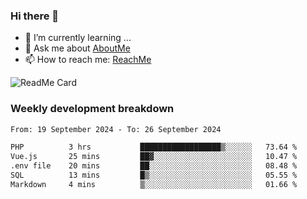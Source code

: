 ### Hi there 👋

- 🌱 I’m currently learning ...
- 💬 Ask me about [AboutMe](https://www.itzcy.com/about)
- 📫 How to reach me: [ReachMe](https://www.itzcy.com/about)

![ReadMe Card](https://github-readme-stats-ten-gilt.vercel.app/api?username=SuperChenYun&show_icons=true&title_color=fff&icon_color=79ff97&text_color=9f9f9f&bg_color=151515&hide_border=true)

### Weekly development breakdown
<!--START_SECTION:waka-->

```txt
From: 19 September 2024 - To: 26 September 2024

PHP          3 hrs           ██████████████████▒░░░░░░   73.64 %
Vue.js       25 mins         ██▓░░░░░░░░░░░░░░░░░░░░░░   10.47 %
.env file    20 mins         ██░░░░░░░░░░░░░░░░░░░░░░░   08.48 %
SQL          13 mins         █▒░░░░░░░░░░░░░░░░░░░░░░░   05.55 %
Markdown     4 mins          ▒░░░░░░░░░░░░░░░░░░░░░░░░   01.66 %
```

<!--END_SECTION:waka-->
